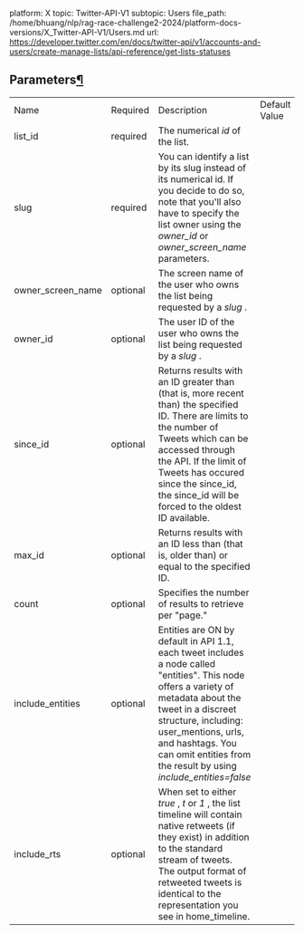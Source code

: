 platform: X
topic: Twitter-API-V1
subtopic: Users
file_path: /home/bhuang/nlp/rag-race-challenge2-2024/platform-docs-versions/X_Twitter-API-V1/Users.md
url: https://developer.twitter.com/en/docs/twitter-api/v1/accounts-and-users/create-manage-lists/api-reference/get-lists-statuses


## Parameters[¶](#parameters "Permalink to this headline")

|     |     |     |     |     |
| --- | --- | --- | --- | --- |
| Name | Required | Description | Default Value | Example |
| list\_id | required | The numerical _id_ of the list. |     |     |
| slug | required | You can identify a list by its slug instead of its numerical id. If you decide to do so, note that you'll also have to specify the list owner using the _owner\_id_ or _owner\_screen\_name_ parameters. |     |     |
| owner\_screen\_name | optional | The screen name of the user who owns the list being requested by a _slug_ . |     |     |
| owner\_id | optional | The user ID of the user who owns the list being requested by a _slug_ . |     |     |
| since\_id | optional | Returns results with an ID greater than (that is, more recent than) the specified ID. There are limits to the number of Tweets which can be accessed through the API. If the limit of Tweets has occured since the since\_id, the since\_id will be forced to the oldest ID available. |     |     |
| max\_id | optional | Returns results with an ID less than (that is, older than) or equal to the specified ID. |     |     |
| count | optional | Specifies the number of results to retrieve per "page." |     |     |
| include\_entities | optional | Entities are ON by default in API 1.1, each tweet includes a node called "entities". This node offers a variety of metadata about the tweet in a discreet structure, including: user\_mentions, urls, and hashtags. You can omit entities from the result by using _include\_entities=false_ |     |     |
| include\_rts | optional | When set to either _true_ , _t_ or _1_ , the list timeline will contain native retweets (if they exist) in addition to the standard stream of tweets. The output format of retweeted tweets is identical to the representation you see in home\_timeline. |     |     |